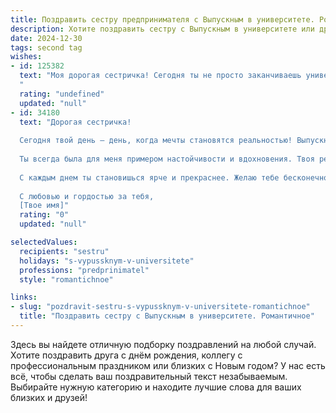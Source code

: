 ```yaml
---
title: Поздравить сестру предпринимателя с Выпускным в университете. Романтичное
description: Хотите поздравить сестру с Выпускным в университете или другим праздником? Наш ИИ создаст незабываемое поздравление, а вы обязательно выделитесь среди других.  
date: 2024-12-30
tags: second tag
wishes:
- id: 125382
  text: "Моя дорогая сестричка! Сегодня ты не просто заканчиваешь университет, ты распахиваешь крылья, готовая к взлету! Твой путь предпринимателя – это смелое и прекрасное начинание, и я знаю, что ты покоришь любые вершины.  Пусть этот выпускной станет началом невероятных свершений,  а твои мечты исполнятся с той же лёгкостью и грацией, с какой ты всегда шла к своим целям. Я бесконечно горжусь тобой и люблю тебя!
  "
  rating: "undefined"
  updated: "null"
- id: 34180
  text: "Дорогая сестричка!
  
  Сегодня твой день — день, когда мечты становятся реальностью! Выпускной в университете — это не просто завершение учебы, это старт удивительного пути, полного новых возможностей и свершений. Ты сделала первый шаг к тому, чтобы стать успешным предпринимателем, и я верю, что впереди у тебя блестящее будущее.
  
  Ты всегда была для меня примером настойчивости и вдохновения. Твоя решимость и страсть к своему делу способны изменить мир вокруг. Пусть каждый новый проект приносит радость и удовлетворение, а твои идеи становятся настоящими шедеврами!
  
  С каждым днем ты становишься ярче и прекраснее. Желаю тебе бесконечного вдохновения, неугасимого огня в сердце и никогда не ослабляющей уверенности в своих силах. Пусть твой путь будет усыпан яркими событиями и счастливыми мгновениями!
  
  С любовью и гордостью за тебя,
  [Твое имя]"
  rating: "0"
  updated: "null"

selectedValues:
  recipients: "sestru"
  holidays: "s-vypussknym-v-universitete"
  professions: "predprinimatel"
  style: "romantichnoe"

links:
- slug: "pozdravit-sestru-s-vypussknym-v-universitete-romantichnoe"
  title: "Поздравить сестру с Выпускным в университете. Романтичное"
---
```


Здесь вы найдете отличную подборку поздравлений на любой случай. 
Хотите поздравить друга с днём рождения, коллегу с профессиональным праздником или близких с Новым годом? У нас есть всё, чтобы сделать ваш поздравительный текст незабываемым. Выбирайте нужную категорию и находите лучшие слова для ваших близких и друзей!

